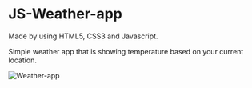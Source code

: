 # JS-Weather-app

Made by using HTML5, CSS3 and Javascript.

Simple weather app that is showing temperature based on your current location.

![Weather-app](https://user-images.githubusercontent.com/110178135/185770005-ef067e9d-02c5-4cbe-8e11-739df12b8417.png)
